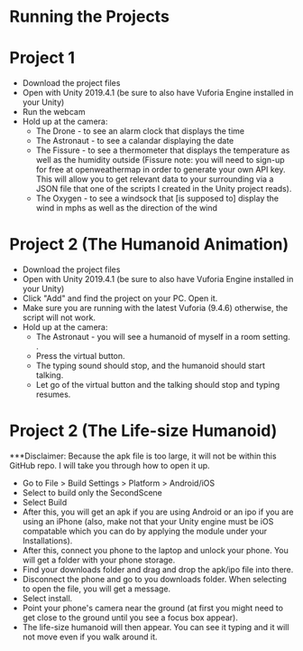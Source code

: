 # Running the Projects
# Project 1
- Download the project files
- Open with Unity 2019.4.1 (be sure to also have Vuforia Engine installed in your Unity)
- Run the webcam
- Hold up at the camera:
  - The Drone - to see an alarm clock that displays the time
  - The Astronaut - to see a calandar displaying the date
  - The Fissure - to see a thermometer that displays the temperature as well as the humidity outside (Fissure note: you will need to sign-up for free at openweathermap in order to generate your own API key. This will allow you to get relevant data to your surrounding via a JSON file that one of the scripts I created in the Unity project reads).
  - The Oxygen - to see a windsock that [is supposed to] display the wind in mphs as well as the direction of the wind 
  
 # Project 2 (The Humanoid Animation)
- Download the project files
- Open with Unity 2019.4.1 (be sure to also have Vuforia Engine installed in your Unity)
- Click "Add" and find the project on your PC. Open it.
- Make sure you are running with the latest Vuforia (9.4.6) otherwise, the script will not work.
- Hold up at the camera:
    - The Astronaut - you will see a humanoid of myself in a room setting. . 
    - Press the virtual button.
    - The typing sound should stop, and the humanoid should start talking.
    - Let go of the virtual button and the talking should stop and typing resumes.

# Project 2 (The Life-size Humanoid)
***Disclaimer: Because the apk file is too large, it will not be within this GitHub repo. I will take you through how to open it up.

- Go to File > Build Settings > Platform > Android/iOS
- Select to build only the SecondScene
- Select Build
- After this, you will get an apk if you are using Android or an ipo if you are using an iPhone (also, make not that your Unity engine must be iOS compatable which you
can do by applying the module under your Installations).
- After this, connect you phone to the laptop and unlock your phone. You will get a folder with your phone storage.
- Find your downloads folder and drag and drop the apk/ipo file into there.
- Disconnect the phone and go to you downloads folder. When selecting to open the file, you will get a message.
- Select install.
- Point your phone's camera near the ground (at first you might need to get close to the ground until you see a focus box appear).
- The life-size humanoid will then appear. You can see it typing and it will not move even if you walk around it.

